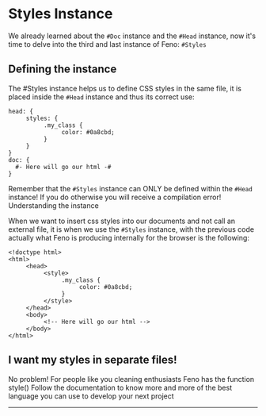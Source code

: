 # Styles Instance

We already learned about the `#Doc` instance and the `#Head` instance, now it's time to delve into the third and last instance of Feno: `#Styles`

## Defining the instance

The #Styles instance helps us to define CSS styles in the same file, it is placed inside the `#Head` instance and thus its correct use:

```
head: {
     styles: {
          .my_class {
               color: #0a8cbd;
          }
     }
}
doc: {
  #- Here will go our html -#
}
```

Remember that the `#Styles` instance can ONLY be defined within the `#Head` instance! If you do otherwise you will receive a compilation error!
Understanding the instance

When we want to insert css styles into our documents and not call an external file, it is when we use the `#Styles` instance, with the previous code actually what Feno is producing internally for the browser is the following:

```
<!doctype html>
<html>
     <head>
          <style>
               .my_class {
                    color: #0a8cbd;
               }
          </style>
     </head>
     <body>
          <!-- Here will go our html -->
     </body>
</html>
```

## I want my styles in separate files!

No problem! For people like you cleaning enthusiasts Feno has the function style() Follow the documentation to know more and more of the best language you can use to develop your next project

---